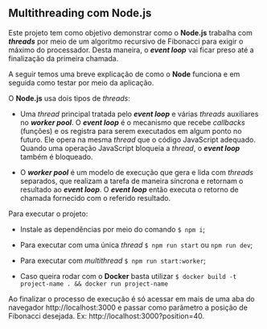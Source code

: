 ## Multithreading com Node.js

Este projeto tem como objetivo demonstrar como o **Node.js** trabalha com ***threads*** por meio de um algoritmo recursivo de Fibonacci para exigir o máximo do processador. Desta maneira, o ***event loop*** vai ficar preso até a finalização da primeira chamada.

A seguir temos uma breve explicação de como o **Node** funciona e em seguida como testar por meio da aplicação.

O **Node.js** usa dois tipos de *threads*:

- Uma *thread* principal tratada pelo ***event loop*** e várias *threads* auxiliares no ***worker pool***. O ***event loop*** é o mecanismo que recebe *callbacks* (funções) e os registra para serem executados em algum ponto no futuro. Ele opera na mesma *thread* que o código JavaScript adequado. Quando uma operação JavaScript bloqueia a *thread*, o ***event loop*** também é bloqueado.

- O ***worker pool*** é um modelo de execução que gera e lida com *threads* separados, que realizam a tarefa de maneira síncrona e retornam o resultado ao ***event loop***. O ***event loop*** então executa o retorno de chamada fornecido com o referido resultado. 

Para executar o projeto:

- Instale as dependências por meio do comando ``$ npm i``;

- Para executar com uma única *thread* ``$ npm run start`` ou ``npm run dev``;

- Para executar com *multithread* ``$ npm run start:worker``;

- Caso queira rodar com o **Docker** basta utilizar ```$ docker build -t project-name . && docker run project-name ```  

Ao finalizar o processo de execução é só acessar em mais de uma aba do navegador http://localhost:3000 e passar como parâmetro a posição de Fibonacci desejada. Ex: http://localhost:3000?position=40.